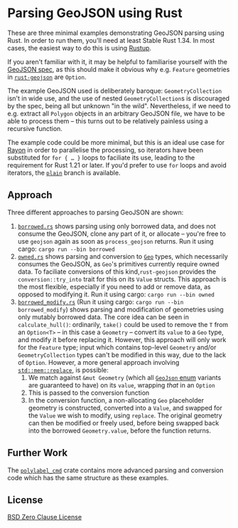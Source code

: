 # Parsing GeoJSON using Rust
These are three minimal examples demonstrating GeoJSON parsing using Rust. In order to run them, you'll need at least Stable Rust 1.34. In most cases, the easiest way to do this is using [Rustup](https://rustup.rs).

If you aren't familiar with it, it may be helpful to familiarise yourself with the [GeoJSON spec](https://tools.ietf.org/html/rfc7946), as this should make it obvious why e.g. `Feature` geometries in [`rust-geojson`](https://docs.rs/geojson/0.9.1/geojson/struct.Feature.html) are `Option`.

The example GeoJSON used is deliberately baroque: `GeometryCollection` isn't in wide use, and the use of nested `GeometryCollection`s is discouraged by the spec, being all but unknown "in the wild". Nevertheless, if we need to e.g. extract all `Polygon` objects in an arbitrary GeoJSON file, we have to be able to process them – this turns out to be relatively painless using a recursive function.

The example code could be more minimal, but this is an ideal use case for [Rayon](https://docs.rs/rayon/) in order to parallelise the processing, so iterators have been substituted for `for { … }` loops to faciliate its use, leading to the requirement for Rust 1.21 or later. If you'd prefer to use `for` loops and avoid iterators, the [`plain`](https://github.com/urschrei/geojson_example/tree/plain) branch is available.

## Approach
Three different approaches to parsing GeoJSON are shown:
1. [`borrowed.rs`](src/borrowed.rs) shows parsing using only borrowed data, and does not consume the GeoJSON, clone any part of it, or allocate – you're free to use `geojson` again as soon as `process_geojson` returns. Run it using cargo: `cargo run --bin borrowed`
2. [`owned.rs`](src/owned.rs) shows parsing and conversion to [`Geo`](https://docs.rs/geo) types, which necessarily consumes the GeoJSON, as `Geo`'s primitives currently require owned data. To faciliate conversions of this kind,`rust-geojson` provides the `conversion::try_into` trait for this on its `Value` structs. This approach is the most flexible, especially if you need to add or remove data, as opposed to modifying it. Run it using cargo: `cargo run --bin owned`
3. [`borrowed_modify.rs`](src/borrowed_modify.rs) (Run it using cargo: `cargo run --bin borrowed_modify`) shows parsing and modification of geometries using only mutably borrowed data. The core idea can be seen in `calculate_hull()`: ordinarily, `take()` could be used to remove the `T` from an `Option<T>` – in this case a `Geometry` – convert its `value` to a `Geo` type, and modify it before replacing it. However, this approach will only work for the `Feature` type; input which contains top-level `Geometry` and/or `GeometryCollection` types can't be modified in this way, due to the lack of `Option`. However, a more general approach involving [`std::mem::replace`](https://doc.rust-lang.org/std/mem/fn.replace.html), is possible:
    1. We match against `&mut Geometry` (which all [`GeoJson` enum](https://docs.rs/geojson/0.9.1/geojson/enum.GeoJson.html) variants are guaranteed to have) on its `value`, wrapping *that* in an `Option`
    2. This is passed to the conversion function
    3. In the conversion function, a non-allocating `Geo` placeholder geometry is constructed, converted into a `Value`, and swapped for the `Value` we wish to modify, using `replace`. The original geometry can then be modified or freely used, before being swapped back into the borrowed `Geometry.value`, before the function returns.

## Further Work
The [`polylabel_cmd`](https://github.com/urschrei/polylabel_cmd) crate contains more advanced parsing and conversion code which has the same structure as these examples.

## License
[BSD Zero Clause License](LICENSE)

